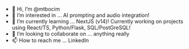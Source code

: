 - 👋 Hi, I’m @mtbocim
- 👀 I’m interested in ... AI prompting and audio integration!
- 🌱 I’m currently learning ... NextJS (v14)! Currently working on projects using React/TS, Python/Flask, SQL/PostGreSQL!
- 💞️ I’m looking to collaborate on ... anything really
- 📫 How to reach me ... LinkedIn 

<!---
mtbocim/mtbocim is a ✨ special ✨ repository because its `README.md` (this file) appears on your GitHub profile.
You can click the Preview link to take a look at your changes.
--->
